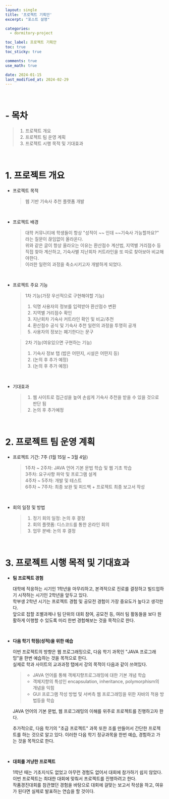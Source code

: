 ```yaml
---
layout: single
title: '프로젝트 기획안'
excerpt: "포스트 설명"

categories:
  - dormitory-project

toc_label: 프로젝트 기획안
toc: true
toc_sticky: true

comments: true
use_math: true

date: 2024-01-15
last_modified_at: 2024-02-29 
---
```


<br>

# - 목차
> 1. 프로젝트 개요 
> 2. 프로젝트 팀 운영 계획
> 3. 프로젝트 시행 목적 및 기대효과

<br>

# 1. 프로젝트 개요

- 프로젝트 목적 
  >웹 기반 기숙사 추천 플랫폼 개발

<br>

- 프로젝트 배경   
  >대학 커뮤니티에 학생들이 항상 "성적이 ~~ 인데 ~~기숙사 가능할까요?" 라는 질문이 끊임없이 올라온다.  
  위와 같은 글이 항상 올라오는 이유는 환산점수 계산법, 지역별 거리점수 등 직접 찾아 계산하고, 기숙사별 지난회차 커트라인을 또 따로 찾아보아 비교해야한다.  
  이러한 일련의 과정을 축소시키고자 개발하게 되었다.  

<br>

- 프로젝트 주요 기능  
  > 1차 기능(가장 우선적으로 구현해야할 기능)
  > 1. 익명 사용자의 정보를 입력받아 환산점수 변환
  > 2. 지역별 거리점수 확인 
  > 3. 지난회차 기숙사 커트라인 확인 및 비교/추천
  > 4. 환산점수 공식 및 기숙사 추천 일련의 과정을 투명히 공개
  > 5. 사용자의 정보는 폐기한다는 문구

  > 2차 기능(여유있으면 구현하는 기능)  
  > 1. 기숙사 정보 탭 (밥은 어떤지, 시설은 어떤지 등)
  > 2. (논의 후 추가 예정)
  > 3. (논의 후 추가 예정)

<br>

- 기대효과
  > 1. 웹 사이트로 접근성을 높여 손쉽게 기숙사 추천을 받을 수 있을 것으로 판단 됨  
  > 2. 논의 후 추가예정

<br>

# 2. 프로젝트 팀 운영 계획

- 프로젝트 기간: 7주 (1월 15일 ~ 3월 4일)
  > 1주차 ~ 2주차: JAVA 언어 기본 문법 학습 및 웹 기초 학습  
  > 3주차: 요구사항 파악 및 프로그램 설계   
  > 4주차 ~ 5주차: 개발 및 테스트  
  > 6주차 ~ 7주차: 최종 보완 및 피드백 + 프로젝트 최종 보고서 작성   

<br>

- 회의 일정 및 방법
  > 1. 정기 회의 일정: 논의 후 결정  
  > 2. 회의 플랫폼: 디스코드를 통한 온라인 회의
  > 3. 업무 분배: 논의 후 결정

<br>

# 3. 프로젝트 시행 목적 및 기대효과

- **팀 프로젝트 경험**  

  대학에 적응하는 시기인 1학년을 마무리하고, 본격적으로 진로를 결정하고 빌드업하기 시작하는 시기인 2학년을 앞두고 있다.  
  학부생 2학년 시기는 프로젝트 경험 및 공모전 경험이 가장 중요도가 높다고 생각한다.   
  앞으로 접할 조별과제나 팀 단위의 대회 참여, 공모전 등, 여러 팀 활동들을 보다 원활하게 이행할 수 있도록 미리 한번 경험해보는 것을 목적으로 한다.

<br>

- **다음 학기 학점(성적)을 위한 예습**  

  이번 프로젝트의 방향은 웹 프로그래밍으로, 다음 학기 과목인 "JAVA 프로그래밍"을 한번 예습하는 것을 목적으로 한다.  
  실제로 학과 사이트의 교과과정 탭에서 강의 목적이 다음과 같이 쓰여있다. 

  > - JAVA 언어를 통해 객체지향프로그래밍에 대한 기본 개념 학습
  > - 객체지향의 특성인 encapsulation, inheritance, polymorphism의 개념을 익힘
  > - GUI 프로그램 작성 방법 및 서버측 웹 프로그래밍을 위한 자바의 적용 방법등을 학습  

  JAVA 언어의 기본 문법, 웹 프로그래밍의 이해를 위주로 프로젝트를 진행하고자 한다.  

  추가적으로, 다음 학기의 "초급 프로젝트" 과목 또한 조를 만들어서 간단한 프로젝트를 하는 것으로 알고 있다. 이러한 다음 학기 정규과목을 한번 예습, 경험하고 가는 것을 목적으로 한다.

<br>

- **대회를 겨냥한 프로젝트** 
  
  1학년 때는 기초지식도 없었고 아무런 경험도 없어서 대회에 참가하기 쉽지 않았다.  
  이번 프로젝트는 최대한 대회에 맞춰서 프로젝트를 진행하려고 한다.  
  작품경진대회를 참관했던 경험을 바탕으로 대회에 걸맞는 보고서 작성을 하고, 여유가 된다면 실제로 발표하는 연습을 할 것이다.  
  


  

